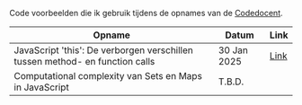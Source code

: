 Code voorbeelden die ik gebruik tijdens de opnames van de [Codedocent](https://www.youtube.com/@Codedocent.).

| Opname                                                                       | Datum       | Link                                 |
|------------------------------------------------------------------------------|-------------|--------------------------------------|
| JavaScript 'this': De verborgen verschillen tussen method- en function calls | 30 Jan 2025 | [Link](https://youtu.be/mxpPBqWX7HI) |
| Computational complexity van Sets en Maps in JavaScript                      |   T.B.D.    |	                                    |

